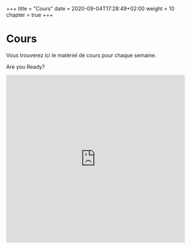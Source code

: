 +++
  title = "Cours"
  date = 2020-09-04T17:28:49+02:00
  weight = 10
  chapter = true
+++

# Cours
Vous trouverez ici le matériel de cours pour chaque semaine. 

Are you Ready?

<iframe src="https://giphy.com/embed/CjmvTCZf2U3p09Cn0h" width="480" height="452" frameBorder="0" class="giphy-embed" allowFullScreen></iframe>